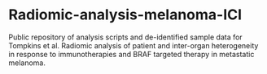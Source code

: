 # Radiomic-analysis-melanoma-ICI
Public repository of analysis scripts and de-identified sample data for Tompkins et al. Radiomic analysis of patient and inter-organ heterogeneity in response to immunotherapies and BRAF targeted therapy in metastatic melanoma.
